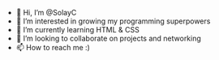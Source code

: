 - 👋 Hi, I’m @SolayC
- 👀 I’m interested in growing my programming superpowers
- 🌱 I’m currently learning HTML & CSS
- 💞️ I’m looking to collaborate on projects and networking
- 📫 How to reach me :)

<!---
SolayC/SolayC is a ✨ special ✨ repository because its `README.md` (this file) appears on your GitHub profile.
You can click the Preview link to take a look at your changes.
--->
